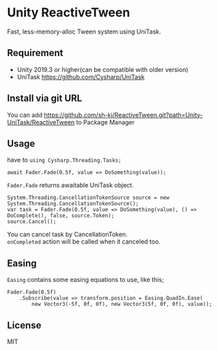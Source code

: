# Unity ReactiveTween

Fast, less-memory-alloc Tween system using UniTask.

## Requirement

- Unity 2019.3 or higher(can be compatible with older version)
- UniTask https://github.com/Cysharp/UniTask

## Install via git URL

You can add https://github.com/sh-kj/ReactiveTween.git?path=Unity-UniTask/ReactiveTween to Package Manager

## Usage

have to `using Cysharp.Threading.Tasks;`

```
await Fader.Fade(0.5f, value => DoSomething(value));
```
`Fader.Fade` returns awaitable UniTask object.  

```
System.Threading.CancellationTokenSource source = new System.Threading.CancellationTokenSource();
var task = Fader.Fade(0.5f, value => DoSomething(value), () => DoComplete(), false, source.Token);
source.Cancel();
```
You can cancel task by CancellationToken.  
`onCompleted` action will be called when it canceled too.

## Easing

`Easing` contains some easing equations to use, like this;

```
Fader.Fade(0.5f)
	.Subscribe(value => transform.position = Easing.QuadIn.Ease(
		new Vector3(-5f, 0f, 0f), new Vector3(5f, 0f, 0f), value));
```

## License

MIT